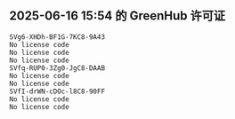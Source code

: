 ## 2025-06-16 15:54 的 GreenHub 许可证
```
SVg6-XHDh-BF1G-7KC8-9A43
No license code
No license code
No license code
SVfq-RUP0-3Zg0-JgC8-DAAB
No license code
No license code
SVfI-drWN-cDOc-l8C8-90FF
No license code
No license code
```
